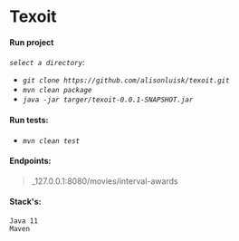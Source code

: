 # Texoit
  
#### Run project 
_`select a directory`_:

- _`git clone https://github.com/alisonluisk/texoit.git`_
- _`mvn clean package`_
- _`java -jar targer/texoit-0.0.1-SNAPSHOT.jar`_


#### Run tests: 
- _`mvn clean test`_


#### Endpoints:
  
   > _127.0.0.1:8080/movies/interval-awards


#### Stack's:

    Java 11
    Maven
